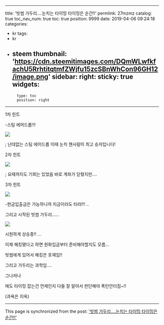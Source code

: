 
---
title: '빗썸 가두리....눈치는 타이밍 타이밍은 순간!!'
permlink: 27mzmz
catalog: true
toc_nav_num: true
toc: true
position: 9999
date: 2019-04-06 09:24:18
categories:
- kr
tags:
- kr
- steem
thumbnail: 'https://cdn.steemitimages.com/DQmWLwfkfachU5RrhtitqtmfZWjfu15zcSBnWhCon96GH12/image.png'
sidebar:
    right:
        sticky: true
widgets:
    -
        type: toc
        position: right
---


1차 힌트

-스팀 에어드롭!!!

![](https://cdn.steemitimages.com/DQmWLwfkfachU5RrhtitqtmfZWjfu15zcSBnWhCon96GH12/image.png)

; 난데없는 스팀 에어드롭  이때 눈치 챈사람이 최고 승자입니다!

2차 힌트

![](https://cdn.steemitimages.com/DQmWFjZjzYAejSrCFX7ejh6qJfXbndhCW35bjNpZU7VKGwg/image.png)

; 요때까지도 기회는 있었음 바로 계좌가 닫혔지만....

3차 힌트

![](https://cdn.steemitimages.com/DQmPDJfwfNfbebN9BhEPrL2rAmbDi7hPw3YZvExLNF7bct8/image.png)


-현금입출금은 가능하니까 지금이라도 타라!!! 
..

그리고 시작된 빗썸 가두리......

![](https://cdn.steemitimages.com/DQmSvJqFdRSr1atzEFsVEeH9g5Dh9dEeiX6n7cMF8d13AJ8/image.png)



시원하게 상승중!! ...

이제 해킹됐다고 하면 원화입금부터 준비해야할지도 모름...

빗썸에게 있어서 해킹은 호재임!! 

그리고  가두리는 과학임....



그나저나 



매도 타이밍 잡는건 언제인지 다들 잘 알아서 판단해야 폭탄안터짐~!!

(과욕은 지옥)

- - -

This page is synchronized from the post: ['빗썸 가두리....눈치는 타이밍 타이밍은 순간!!'](https://steemit.com/@virus707/27mzmz)
